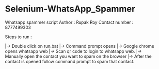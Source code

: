 # Selenium-WhatsApp_Spammer

Whatsapp spammer script 
Author : Rupak Roy
Contact number : 8777499303

Steps to run :

|-> Double click on run.bat
|-> Command prompt opens
|-> Google chrome opens whatsapp web
|-> Scan qr code to login to whatsapp web.
|-> Manually open the contact you want to spam on the browser
|-> After the contact is opened follow command prompt to spam that contact.
